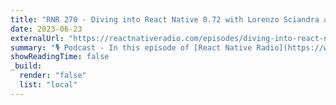 ```yaml
---
title: "RNR 270 - Diving into React Native 0.72 with Lorenzo Sciandra and Riccardo Cipolleschi"
date: 2023-06-23
externalUrl: "https://reactnativeradio.com/episodes/diving-into-react-native-072-with-lorenzo-sciandra-and-riccardo-cipolleschi"
summary: "🎙 Podcast - In this episode of [React Native Radio](https://www.reactnativeradio.com/), Robin and Mazen chat with RN release team members Lorenzo Sciandra from Microsoft, and Riccardo Cipolleschi from Meta, about the fresh new RN version 0.72."
showReadingTime: false
_build:
  render: "false"
  list: "local"
---
```

